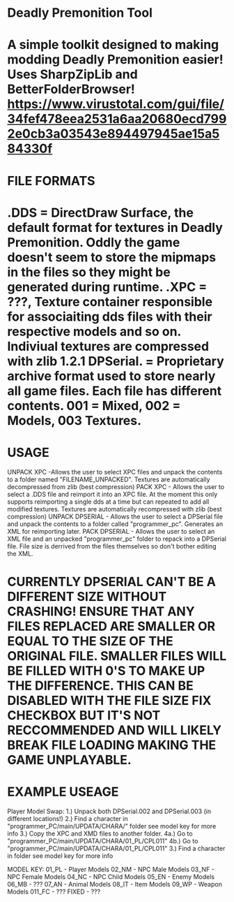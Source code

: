 Deadly Premonition Tool
=======================
A simple toolkit designed to making modding Deadly Premonition easier!
Uses SharpZipLib and BetterFolderBrowser!
https://www.virustotal.com/gui/file/34fef478eea2531a6aa20680ecd7992e0cb3a03543e894497945ae15a584330f
=======================
FILE FORMATS
=======================
.DDS = DirectDraw Surface, the default format for textures in Deadly Premonition. Oddly the game doesn't seem to store the mipmaps in the files so they might be generated during runtime.
.XPC = ???, Texture container responsible for associaiting dds files with their respective models and so on. Indiviual textures are compressed with zlib 1.2.1
DPSerial. = Proprietary archive format used to store nearly all game files. Each file has different contents. 001 = Mixed, 002 = Models, 003 Textures.
=======================
USAGE
=======================
UNPACK XPC -Allows the user to select XPC files and unpack the contents to a folder named "FILENAME_UNPACKED". Textures are automatically decompressed from zlib (best compression)
PACK XPC - Allows the user to select a .DDS file and reimport it into an XPC file. At the moment this only supports reimporting a single dds at a time but can repeated to add all modified textures. Textures are automatically recompressed with zlib (best compression)
UNPACK DPSERIAL - Allows the user to select a DPSerial file and unpack the contents to a folder called "programmer_pc". Generates an XML for reimporting later.
PACK DPSERIAL - Allows the user to select an XML file and an unpacked "programmer_pc" folder to repack into a DPSerial file. File size is derrived from the files themselves so don't bother editing the XML.

CURRENTLY DPSERIAL CAN'T BE A DIFFERENT SIZE WITHOUT CRASHING! ENSURE THAT ANY FILES REPLACED ARE SMALLER OR EQUAL TO THE SIZE OF THE ORIGINAL FILE.
SMALLER FILES WILL BE FILLED WITH 0'S TO MAKE UP THE DIFFERENCE. THIS CAN BE DISABLED WITH THE FILE SIZE FIX CHECKBOX BUT IT'S NOT RECCOMMENDED AND WILL LIKELY BREAK FILE LOADING MAKING THE GAME UNPLAYABLE.
=======================
EXAMPLE USEAGE
=======================
Player Model Swap: 
1.) Unpack both DPSerial.002 and DPSerial.003 (in different locations!)
2.) Find a character in "programmer_PC/main/UPDATA/CHARA/" folder see model key for more info
3.) Copy the XPC and XMD files to another folder.
4a.) Go to "programmer_PC/main/UPDATA/CHARA/01_PL/CPL011"
4b.) Go to "programmer_PC/main/UPDATA/CHARA/01_PL/CPL011"
3.) Find a character in  folder see model key for more info

MODEL KEY:
01_PL - Player Models
02_NM - NPC Male Models
03_NF - NPC Female Models
04_NC - NPC Child Models
05_EN - Enemy Models
06_MB - ???
07_AN - Animal Models
08_IT - Item Models
09_WP - Weapon Models
011_FC - ???
FIXED - ???

